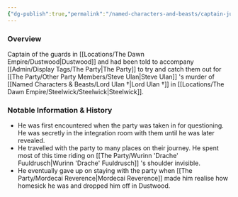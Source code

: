 ```yaml
---
{"dg-publish":true,"permalink":"/named-characters-and-beasts/captain-junior/","tags":["NPC"],"noteIcon":""}
---
```



### Overview
Captain of the guards in [[Locations/The Dawn Empire/Dustwood\|Dustwood]] and had been told to accompany [[Admin/Display Tags/The Party\|The Party]] to try and catch them out for [[The Party/Other Party Members/Steve Ulan\|Steve Ulan]] 's murder of [[Named Characters & Beasts/Lord Ulan †\|Lord Ulan †]] in [[Locations/The Dawn Empire/Steelwick/Steelwick\|Steelwick]].

### Notable Information & History 
- He was first encountered when the party was taken in for questioning. He was secretly in the integration room with them until he was later revealed.
- He travelled with the party to many places on their journey. He spent most of this time riding on [[The Party/Wurinn 'Drache' Fuuldrusch\|Wurinn 'Drache' Fuuldrusch]] 's shoulder invisible.
- He eventually gave up on staying with the party when [[The Party/Mordecai Reverence\|Mordecai Reverence]] made him realise how homesick he was and dropped him off in Dustwood.